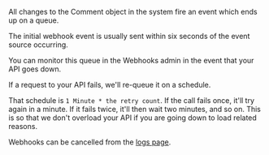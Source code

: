 All changes to the Comment object in the system fire an event which ends up on a queue.

The initial webhook event is usually sent within six seconds of the event source occurring.

You can monitor this queue in the Webhooks admin in the event that your API goes down.

If a request to your API fails, we'll re-queue it on a schedule.

That schedule is `1 Minute * the retry count`. If the call fails once, it'll try again in
a minute. If it fails twice, it'll then wait two minutes, and so on. This is so that we
don't overload your API if you are going down to load related reasons.

Webhooks can be cancelled from the [logs page](https://fastcomments.com/auth/my-account/manage-data/webhooks/logs).
